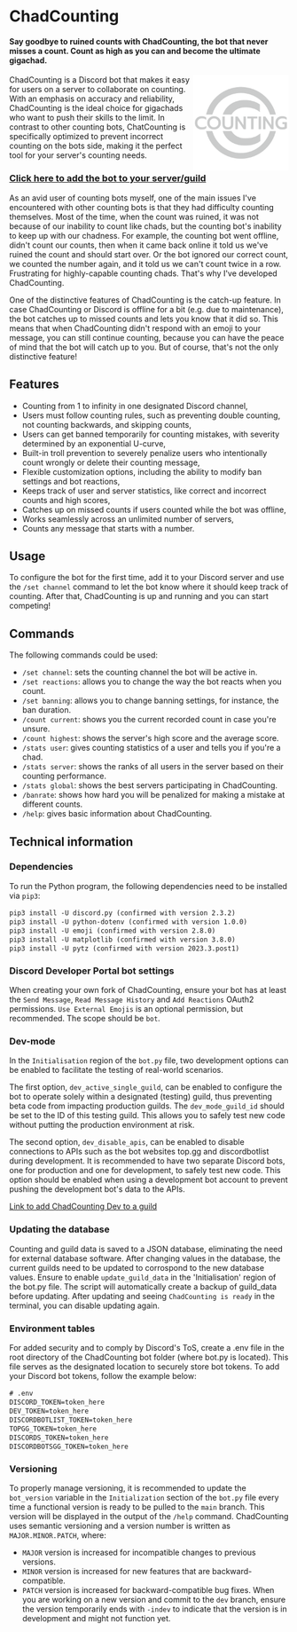# ChadCounting
#### Say goodbye to ruined counts with ChadCounting, the bot that never misses a count. Count as high as you can and become the ultimate gigachad.
<img align="right" src="logo_chadcounting.png" width="172">

ChadCounting is a Discord bot that makes it easy for users on a server to collaborate on counting. With an emphasis on accuracy and reliability, ChadCounting is the ideal choice for gigachads who want to push their skills to the limit. In contrast to other counting bots, ChatCounting is specifically optimized to prevent incorrect counting on the bots side, making it the perfect tool for your server's counting needs.

### [Click here to add the bot to your server/guild](https://discord.com/api/oauth2/authorize?client_id=1066081427935993886&permissions=329792&scope=bot)

As an avid user of counting bots myself, one of the main issues I've encountered with other counting bots is that they had difficulty counting themselves. Most of the time, when the count was ruined, it was not because of our inability to count like chads, but the counting bot's inability to keep up with our chadness. For example, the counting bot went offline, didn't count our counts, then when it came back online it told us we've ruined the count and should start over. Or the bot ignored our correct count, we counted the number again, and it told us we can't count twice in a row. Frustrating for highly-capable counting chads. That's why I've developed ChadCounting.

One of the distinctive features of ChadCounting is the catch-up feature. In case ChadCounting or Discord is offline for a bit (e.g. due to maintenance), the bot catches up to missed counts and lets you know that it did so. This means that when ChadCounting didn't respond with an emoji to your message, you can still continue counting, because you can have the peace of mind that the bot will catch up to you. But of course, that's not the only distinctive feature!

## Features
- Counting from 1 to infinity in one designated Discord channel,
- Users must follow counting rules, such as preventing double counting, not counting backwards, and skipping counts,
- Users can get banned temporarily for counting mistakes, with severity determined by an exponential U-curve,
- Built-in troll prevention to severely penalize users who intentionally count wrongly or delete their counting message,
- Flexible customization options, including the ability to modify ban settings and bot reactions,
- Keeps track of user and server statistics, like correct and incorrect counts and high scores,
- Catches up on missed counts if users counted while the bot was offline,
- Works seamlessly across an unlimited number of servers,
- Counts any message that starts with a number.

## Usage
To configure the bot for the first time, add it to your Discord server and use the `/set channel` command to let the bot know where it should keep track of counting. After that, ChadCounting is up and running and you can start competing!

## Commands
The following commands could be used:
- `/set channel`: sets the counting channel the bot will be active in.
- `/set reactions`: allows you to change the way the bot reacts when you count.
- `/set banning`: allows you to change banning settings, for instance, the ban duration.
- `/count current`: shows you the current recorded count in case you're unsure.
- `/count highest`: shows the server's high score and the average score.
- `/stats user`: gives counting statistics of a user and tells you if you're a chad.
- `/stats server`: shows the ranks of all users in the server based on their counting performance.
- `/stats global`: shows the best servers participating in ChadCounting.
- `/banrate`: shows how hard you will be penalized for making a mistake at different counts.
- `/help`: gives basic information about ChadCounting.

## Technical information
### Dependencies
To run the Python program, the following dependencies need to be installed via `pip3`:
```
pip3 install -U discord.py (confirmed with version 2.3.2)
pip3 install -U python-dotenv (confirmed with version 1.0.0)
pip3 install -U emoji (confirmed with version 2.8.0)
pip3 install -U matplotlib (confirmed with version 3.8.0)
pip3 install -U pytz (confirmed with version 2023.3.post1)
```
### Discord Developer Portal bot settings
When creating your own fork of ChadCounting, ensure your bot has at least the `Send Message`, `Read Message History` and `Add Reactions` OAuth2 permissions. `Use External Emojis` is an optional permission, but recommended. The scope should be `bot`.

### Dev-mode
In the `Initialisation` region of the `bot.py` file, two development options can be enabled to facilitate the testing of real-world scenarios.

The first option, `dev_active_single_guild`, can be enabled to configure the bot to operate solely within a designated (testing) guild, thus preventing beta code from impacting production guilds. The `dev_mode_guild_id` should be set to the ID of this testing guild. This allows you to safely test new code without putting the production environment at risk.

The second option, `dev_disable_apis`, can be enabled to disable connections to APIs such as the bot websites top.gg and discordbotlist during development. It is recommended to have two separate Discord bots, one for production and one for development, to safely test new code. This option should be enabled when using a development bot account to prevent pushing the development bot's data to the APIs.

[Link to add ChadCounting Dev to a guild](https://discord.com/api/oauth2/authorize?client_id=1069230219094921318&permissions=329792&scope=bot)

### Updating the database
Counting and guild data is saved to a JSON database, eliminating the need for external database software. After changing values in the database, the current guilds need to be updated to corrospond to the new database values. Ensure to enable `update_guild_data` in the 'Initialisation' region of the bot.py file. The script will automatically create a backup of guild_data before updating. After updating and seeing `ChadCounting is ready` in the terminal, you can disable updating again.

### Environment tables
For added security and to comply by Discord's ToS, create a .env file in the root directory of the ChadCounting bot folder (where bot.py is located). This file serves as the designated location to securely store bot tokens. To add your Discord bot tokens, follow the example below:
```
# .env
DISCORD_TOKEN=token_here
DEV_TOKEN=token_here
DISCORDBOTLIST_TOKEN=token_here
TOPGG_TOKEN=token_here
DISCORDS_TOKEN=token_here
DISCORDBOTSGG_TOKEN=token_here
```

### Versioning
To properly manage versioning, it is recommended to update the `bot_version` variable in the `Initialization` section of the `bot.py` file every time a functional version is ready to be pulled to the `main` branch. This version will be displayed in the output of the `/help` command. ChadCounting uses semantic versioning and a version number is written as `MAJOR.MINOR.PATCH`, where:
- `MAJOR` version is increased for incompatible changes to previous versions.
- `MINOR` version is increased for new features that are backward-compatible.
- `PATCH` version is increased for backward-compatible bug fixes.
When you are working on a new version and commit to the `dev` branch, ensure the version temporarily ends with `-indev` to indicate that the version is in development and might not function yet.